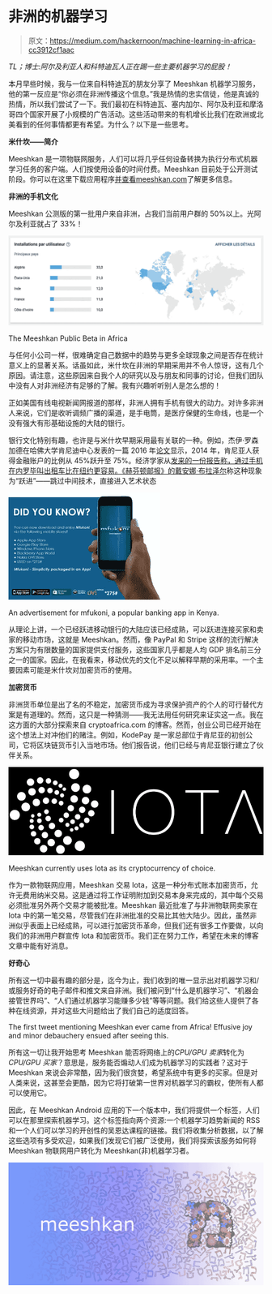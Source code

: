 # 非洲的机器学习

> 原文：<https://medium.com/hackernoon/machine-learning-in-africa-cc3912cf1aac>

*TL；博士:阿尔及利亚人和科特迪瓦人正在踢一些主要机器学习的屁股！*

本月早些时候，我与一位来自科特迪瓦的朋友分享了 Meeshkan 机器学习服务，他的第一反应是“你必须在非洲传播这个信息。”我是热情的忠实信徒，他是真诚的热情，所以我们尝试了一下。我们最初在科特迪瓦、塞内加尔、阿尔及利亚和摩洛哥四个国家开展了小规模的广告活动。这些活动带来的有机增长比我们在欧洲或北美看到的任何事情都更有希望。为什么？以下是一些思考。

**米什坎——简介**

Meeshkan 是一项物联网服务，人们可以将几乎任何设备转换为执行分布式机器学习任务的客户端。人们按使用设备的时间付费。Meeshkan 目前处于公开测试阶段。你可以在这里下载应用程序[并查看](https://play.google.com/store/apps/details?id=com.meeshkan.android)[meeshkan.com](https://meeshkan.com)了解更多信息。

**非洲的手机文化**

Meeshkan 公测版的第一批用户来自非洲，占我们当前用户群的 50%以上。光阿尔及利亚就占了 33%！

![](img/655400f631e59a99fd80fd02929ba541.png)

The Meeshkan Public Beta in Africa

与任何小公司一样，很难确定自己数据中的趋势与更多全球现象之间是否存在统计意义上的显著关系。话虽如此，米什坎在非洲的早期采用并不令人惊讶，这有几个原因。请注意，这些原因来自我个人的研究以及与朋友和同事的讨论，但我们团队中没有人对非洲经济有足够的了解。我有兴趣听听别人是怎么想的！

正如美国有线电视新闻网报道的那样，非洲人拥有手机有很大的动力。对许多非洲人来说，它们是收听调频广播的渠道，是手电筒，是医疗保健的生命线，也是一个没有强大有形基础设施的大陆的银行。

银行文化特别有趣，也许是与米什坎早期采用最有关联的一种。例如，杰伊·罗森加德在哈佛大学肯尼迪中心发表的一篇 2016 年[论文](https://www.google.fi/url?sa=t&rct=j&q=&esrc=s&source=web&cd=1&ved=0ahUKEwjRtqiX-v7WAhXEUhQKHcl5D6sQFgglMAA&url=https%3A%2F%2Fresearch.hks.harvard.edu%2Fpublications%2FgetFile.aspx%3FId%3D1416&usg=AOvVaw0o6mjl53cHiJ5ylvmWivg8)显示，2014 年，肯尼亚人获得金融账户的比例从 45%跃升至 75%。经济学家从[发来的一份报告称，通过手机在内罗毕叫出租车比在纽约更容易。](https://www.economist.com/blogs/economist-explains/2013/05/economist-explains-18)[《赫芬顿邮报》的戴安娜·布拉泽尔](https://www.huffingtonpost.com/footnote/how-mobile-banking-is-tra_b_12944438.html)称这种现象为“跃进”——跳过中间技术，直接进入艺术状态

![](img/c46068847011429ce01937893819b9b5.png)

An advertisement for mfukoni, a popular banking app in Kenya.

从理论上讲，一个已经跃进移动银行的大陆应该已经成熟，可以跃进连接买家和卖家的移动市场，这就是 Meeshkan。然而，像 PayPal 和 Stripe 这样的流行解决方案只为有限数量的国家提供支付服务，这些国家几乎都是人均 GDP 排名前三分之一的国家。因此，在我看来，移动优先的文化不足以解释早期的采用率。一个主要因素可能是米什坎对加密货币的使用。

**加密货币**

非洲货币单位是出了名的不稳定，加密货币成为寻求保护资产的个人的可行替代方案是有道理的。然而，这只是一种猜测——我无法用任何研究来证实这一点。我在这方面的大部分探索来自 cryptoafrica.com 的博客。然而，创业公司已经开始在这个想法上对冲他们的赌注。例如，KodePay 是一家总部位于肯尼亚的初创公司，它将区块链货币引入当地市场。他们报告说，他们已经与肯尼亚银行建立了伙伴关系。

![](img/274486c9928007343b0a12201fa84567.png)

Meeshkan currently uses Iota as its cryptocurrency of choice.

作为一款物联网应用，Meeshkan 交易 Iota，这是一种分布式账本加密货币，允许无费用纳米交易。这是通过将工作证明附加到交易本身来完成的，其中每个交易必须批准另外两个交易才能被批准。Meeshkan 最近批准了与非洲物联网卖家在 Iota 中的第一笔交易，尽管我们在非洲批准的交易比其他大陆少。因此，虽然非洲似乎表面上已经成熟，可以进行加密货币革命，但我们还有很多工作要做，以向我们的非洲用户群宣传 Iota 和加密货币。我们正在努力工作，希望在未来的博客文章中能有好消息。

**好奇心**

所有这一切中最有趣的部分是，迄今为止，我们收到的唯一显示出对机器学习和/或服务好奇的电子邮件和推文来自非洲。我们被问到“什么是机器学习”、“机器会接管世界吗”、“人们通过机器学习能赚多少钱”等等问题。我们给这些人提供了各种在线资源，并对这些大问题给出了我们自己的适度回答。

The first tweet mentioning Meeshkan ever came from Africa! Effusive joy and minor debauchery ensued after seeing this.

所有这一切让我开始思考 Meeshkan 能否将网络上的*CPU/GPU 卖家*转化为*CPU/GPU 买家*？意思是，服务能否煽动人们成为机器学习的实践者？这对于 Meeshkan 来说会非常酷，因为我们很贪婪，希望系统中有更多的买家。但是对人类来说，这甚至会更酷，因为它将打破第一世界对机器学习的霸权，使所有人都可以使用它。

因此，在 Meeshkan Android 应用的下一个版本中，我们将提供一个标签，人们可以在那里探索机器学习。这个标签指向两个资源:一个机器学习趋势新闻的 RSS 和一个人们可以学习的开创性的吴恩达课程的链接。我们将收集分析数据，以了解这些选项有多受欢迎，如果我们发现它们被广泛使用，我们将探索该服务如何将 Meeshkan 物联网用户转化为 Meeshkan(非)机器学习者。

![](img/98af258ab929b2010f14aeb750bdf984.png)